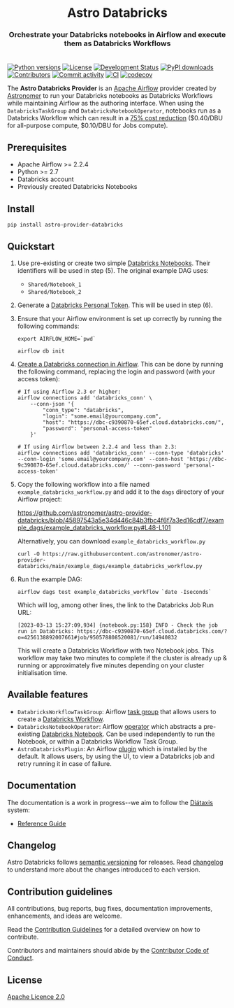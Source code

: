 <h1 align="center">
  Astro Databricks
</h1>
  <h3 align="center">
  Orchestrate your Databricks notebooks in Airflow and execute them as Databricks Workflows<br><br>
</h3>

[![Python versions](https://img.shields.io/pypi/pyversions/astro-provider-databricks.svg)](https://pypi.org/pypi/astro-provider-databricks)
[![License](https://img.shields.io/pypi/l/astro-provider-databricks.svg)](https://pypi.org/pypi/astro-provider-databricks)
[![Development Status](https://img.shields.io/pypi/status/astro-provider-databricks.svg)](https://pypi.org/pypi/astro-provider-databricks)
[![PyPI downloads](https://img.shields.io/pypi/dm/astro-provider-databricks.svg)](https://pypistats.org/packages/astro-provider-databricks)
[![Contributors](https://img.shields.io/github/contributors/astronomer/astro-provider-databricks)](https://github.com/astronomer/astro-provider-databricks)
[![Commit activity](https://img.shields.io/github/commit-activity/m/astronomer/astro-provider-databricks)](https://github.com/astronomer/astro-provider-databricks)
[![CI](https://github.com/astronomer/astro-provider-databricks/actions/workflows/ci.yml/badge.svg)](https://github.com/astronomer/astro-provider-databricks)
[![codecov](https://codecov.io/gh/astronomer/astro-provider-databricks/branch/main/graph/badge.svg?token=MI4SSE50Q6)](https://codecov.io/gh/astronomer/astro-provider-databricks)


The **Astro Databricks Provider** is an [Apache Airflow](https://github.com/apache/airflow) provider created by [Astronomer](https://www.astronomer.io/) to run your Databricks notebooks as Databricks Workflows while maintaining Airflow as the authoring interface. When using the `DatabricksTaskGroup` and `DatabricksNotebookOperator`, notebooks run as a Databricks Workflow which can result in a [75% cost reduction](https://www.databricks.com/product/aws-pricing) ($0.40/DBU for all-purpose compute, $0.10/DBU for Jobs compute).

## Prerequisites

* Apache Airflow >= 2.2.4
* Python >= 2.7
* Databricks account
* Previously created Databricks Notebooks

## Install

```shell
pip install astro-provider-databricks
```

## Quickstart

1. Use pre-existing or create two simple [Databricks Notebooks](https://docs.databricks.com/notebooks/). Their identifiers will be used in step (5). The original example DAG uses: 
   * `Shared/Notebook_1`
   * `Shared/Notebook_2`

2. Generate a [Databricks Personal Token](https://docs.databricks.com/dev-tools/auth.html#databricks-personal-access-tokens). This will be used in step (6). 

3. Ensure that your Airflow environment is set up correctly by running the following commands:

    ```shell
    export AIRFLOW_HOME=`pwd`
   
    airflow db init
    ```
   
4. [Create a Databricks connection in Airflow](https://airflow.apache.org/docs/apache-airflow/stable/howto/connection.html). This can be done by running the following command, replacing the login and password (with your access token):

   ```shell
   # If using Airflow 2.3 or higher:
   airflow connections add 'databricks_conn' \
       --conn-json '{
           "conn_type": "databricks",
           "login": "some.email@yourcompany.com",
           "host": "https://dbc-c9390870-65ef.cloud.databricks.com/",
           "password": "personal-access-token"
       }'
   
   # If using Airflow between 2.2.4 and less than 2.3:
   airflow connections add 'databricks_conn' --conn-type 'databricks' --conn-login 'some.email@yourcompany.com' --conn-host 'https://dbc-9c390870-65ef.cloud.databricks.com/' --conn-password 'personal-access-token'
   ```

5. Copy the following workflow into a file named `example_databricks_workflow.py` and add it to the `dags` directory of your Airflow project:
   
   https://github.com/astronomer/astro-provider-databricks/blob/45897543a5e34d446c84b3fbc4f6f7a3ed16cdf7/example_dags/example_databricks_workflow.py#L48-L101

   Alternatively, you can download `example_databricks_workflow.py`
   ```shell
   curl -O https://raw.githubusercontent.com/astronomer/astro-provider-databricks/main/example_dags/example_databricks_workflow.py
   ```

6. Run the example DAG:

    ```shell
    airflow dags test example_databricks_workflow `date -Iseconds`
    ```
   
    Which will log, among other lines, the link to the Databricks Job Run URL:
    ```shell
    [2023-03-13 15:27:09,934] {notebook.py:158} INFO - Check the job run in Databricks: https://dbc-c9390870-65ef.cloud.databricks.com/?o=4256138892007661#job/950578808520081/run/14940832
    ```
   
    This will create a Databricks Workflow with two Notebook jobs. This workflow may take two minutes to complete if the cluster is already up & running or approximately five minutes depending on your cluster initialisation time.
 

## Available features

* `DatabricksWorkflowTaskGroup`: Airflow [task group](https://airflow.apache.org/docs/apache-airflow/stable/core-concepts/dags.html#taskgroups) that allows users to create a [Databricks Workflow](https://www.databricks.com/product/workflows).
* `DatabricksNotebookOperator`: Airflow [operator](https://airflow.apache.org/docs/apache-airflow/stable/core-concepts/operators.html) which abstracts a pre-existing [Databricks Notebook](https://docs.databricks.com/notebooks/). Can be used independently to run the Notebook, or within a Databricks Workflow Task Group.
* `AstroDatabricksPlugin`: An Airflow [plugin](https://airflow.apache.org/docs/apache-airflow/stable/authoring-and-scheduling/plugins.html) which is installed by the default. It allows users, by using the UI, to view a Databricks job and retry running it in case of failure.

## Documentation

The documentation is a work in progress--we aim to follow the [Diátaxis](https://diataxis.fr/) system:

* [Reference Guide](https://astronomer.github.io/astro-provider-databricks/)

## Changelog

Astro Databricks follows [semantic versioning](https://semver.org/) for releases. Read [changelog](CHANGELOG.rst) to understand more about the changes introduced to each version.

## Contribution guidelines

All contributions, bug reports, bug fixes, documentation improvements, enhancements, and ideas are welcome.

Read the [Contribution Guidelines](docs/contributing.rst) for a detailed overview on how to contribute.

Contributors and maintainers should abide by the [Contributor Code of Conduct](CODE_OF_CONDUCT.md).

## License

[Apache Licence 2.0](LICENSE)
